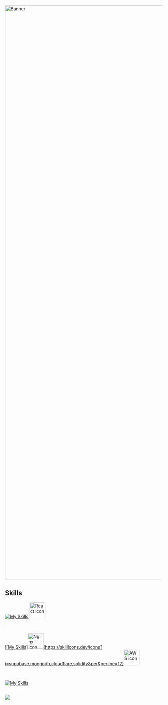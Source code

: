 <img width="1834" alt="Banner" src="https://camo.githubusercontent.com/a352e354aa9f9eb8fa2a18b281e5fc8cb52eab244e7418a544357d75a3a53701/68747470733a2f2f692e706f7374696d672e63632f67323830776b44392f47726f75702d322d322e706e67"> 



## Skills

[![My Skills](https://skillicons.dev/icons?i=js,jquery,nextjs,remix,vite,figma,xd,threejs&perline=12)](https://portfolio-2ip.pages.dev/) <img src="https://techstack-generator.vercel.app/react-icon.svg" alt="React icon" width="50" height="50" />



<br/>

[![My Skills]<img src="https://techstack-generator.vercel.app/nginx-icon.svg" alt="Nginx icon" width="50" height="50" />(https://skillicons.dev/icons?i=supabase,mongodb,cloudflare,solidity&per&perline=12)](https://portfolio-2ip.pages.dev/)<img src="https://techstack-generator.vercel.app/aws-icon.svg" alt="AWS icon" width="50" height="50" />
  

<br/>

[![My Skills](https://skillicons.dev/icons?i=ps,pr,ae,vercel&perline=12)](https://portfolio-2ip.pages.dev/)


## 
[![](https://spotify-github-profile.vercel.app/api/view?uid=3dq52i7or7d8gagkzlq9muice&cover_image=true&theme=natemoo-re&show_offline=false&background_color=121212&interchange=false&bar_color=a64eb1&bar_color_cover=false)](https://open.spotify.com/)


<!-- ![](http://github-profile-summary-cards.vercel.app/api/cards/profile-details?username=Mohnish2004&theme=bear)

![](http://github-profile-summary-cards.vercel.app/api/cards/stats?username=Mohnish2004&theme=bear)&nbsp;![](http://github-profile-summary-cards.vercel.app/api/cards/productive-time?username=Mohnish2004&theme=bear&utcOffset=8)
--!>
























<!-- 
- 🔭 I’m currently working on ...
- 🌱 I’m currently learning ...
- 👯 I’m looking to collaborate on ...
- 🤔 I’m looking for help with ...
- 💬 Ask me about ...
- 📫 How to reach me: ...
- 😄 Pronouns: ...
- ⚡ Fun fact: ... -->

